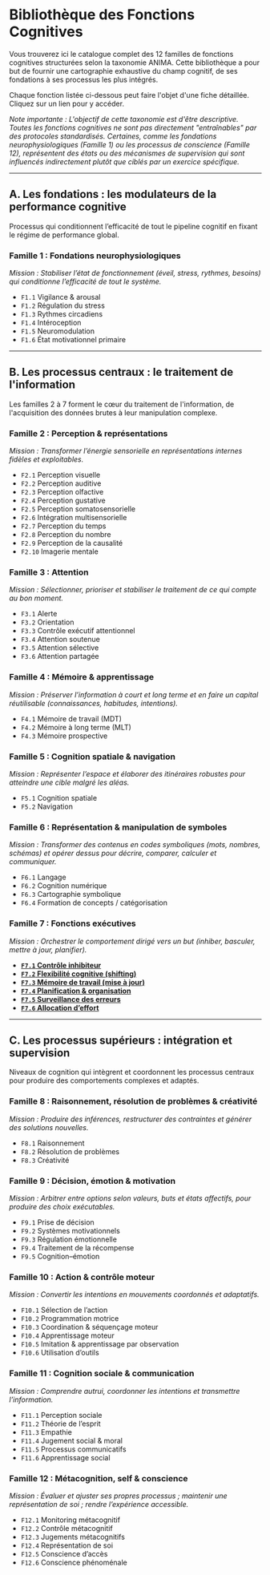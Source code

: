 # Bibliothèque des Fonctions Cognitives

Vous trouverez ici le catalogue complet des 12 familles de fonctions cognitives structurées selon la taxonomie ANIMA. Cette bibliothèque a pour but de fournir une cartographie exhaustive du champ cognitif, de ses fondations à ses processus les plus intégrés.

Chaque fonction listée ci-dessous peut faire l'objet d'une fiche détaillée. Cliquez sur un lien pour y accéder.

*Note importante : L'objectif de cette taxonomie est d'être descriptive. Toutes les fonctions cognitives ne sont pas directement "entraînables" par des protocoles standardisés. Certaines, comme les fondations neurophysiologiques (Famille 1) ou les processus de conscience (Famille 12), représentent des états ou des mécanismes de supervision qui sont influencés indirectement plutôt que ciblés par un exercice spécifique.*

---

## A. Les fondations : les modulateurs de la performance cognitive

Processus qui conditionnent l’efficacité de tout le pipeline cognitif en fixant le régime de performance global.

### Famille 1 : Fondations neurophysiologiques
*Mission : Stabiliser l’état de fonctionnement (éveil, stress, rythmes, besoins) qui conditionne l’efficacité de tout le système.*
- `F1.1` Vigilance & arousal
- `F1.2` Régulation du stress
- `F1.3` Rythmes circadiens
- `F1.4` Intéroception
- `F1.5` Neuromodulation
- `F1.6` État motivationnel primaire

---

## B. Les processus centraux : le traitement de l'information

Les familles 2 à 7 forment le cœur du traitement de l'information, de l'acquisition des données brutes à leur manipulation complexe.

### Famille 2 : Perception & représentations
*Mission : Transformer l’énergie sensorielle en représentations internes fidèles et exploitables.*
- `F2.1` Perception visuelle
- `F2.2` Perception auditive
- `F2.3` Perception olfactive
- `F2.4` Perception gustative
- `F2.5` Perception somatosensorielle
- `F2.6` Intégration multisensorielle
- `F2.7` Perception du temps
- `F2.8` Perception du nombre
- `F2.9` Perception de la causalité
- `F2.10` Imagerie mentale

### Famille 3 : Attention
*Mission : Sélectionner, prioriser et stabiliser le traitement de ce qui compte au bon moment.*
- `F3.1` Alerte
- `F3.2` Orientation
- `F3.3` Contrôle exécutif attentionnel
- `F3.4` Attention soutenue
- `F3.5` Attention sélective
- `F3.6` Attention partagée

### Famille 4 : Mémoire & apprentissage
*Mission : Préserver l’information à court et long terme et en faire un capital réutilisable (connaissances, habitudes, intentions).*
- `F4.1` Mémoire de travail (MDT)
- `F4.2` Mémoire à long terme (MLT)
- `F4.3` Mémoire prospective

### Famille 5 : Cognition spatiale & navigation
*Mission : Représenter l’espace et élaborer des itinéraires robustes pour atteindre une cible malgré les aléas.*
- `F5.1` Cognition spatiale
- `F5.2` Navigation

### Famille 6 : Représentation & manipulation de symboles
*Mission : Transformer des contenus en codes symboliques (mots, nombres, schémas) et opérer dessus pour décrire, comparer, calculer et communiquer.*
- `F6.1` Langage
- `F6.2` Cognition numérique
- `F6.3` Cartographie symbolique
- `F6.4` Formation de concepts / catégorisation

### Famille 7 : Fonctions exécutives
*Mission : Orchestrer le comportement dirigé vers un but (inhiber, basculer, mettre à jour, planifier).*
- **[`F7.1` Contrôle inhibiteur](./07.01_inhibitory_control.md)**
- **[`F7.2` Flexibilité cognitive (shifting)](./07.02_cognitive_flexibility.md)**
- **[`F7.3` Mémoire de travail (mise à jour)](./07.03_working_memory_updating.md)**
- **[`F7.4` Planification & organisation](./07.04_planning_&_organization.md)**
- **[`F7.5` Surveillance des erreurs](./07.05_error_monitoring.md)**
- **[`F7.6` Allocation d’effort](./07.06_cognitive_effort_allocation.md)**

---

## C. Les processus supérieurs : intégration et supervision

Niveaux de cognition qui intègrent et coordonnent les processus centraux pour produire des comportements complexes et adaptés.

### Famille 8 : Raisonnement, résolution de problèmes & créativité
*Mission : Produire des inférences, restructurer des contraintes et générer des solutions nouvelles.*
- `F8.1` Raisonnement
- `F8.2` Résolution de problèmes
- `F8.3` Créativité

### Famille 9 : Décision, émotion & motivation
*Mission : Arbitrer entre options selon valeurs, buts et états affectifs, pour produire des choix exécutables.*
- `F9.1` Prise de décision
- `F9.2` Systèmes motivationnels
- `F9.3` Régulation émotionnelle
- `F9.4` Traitement de la récompense
- `F9.5` Cognition–émotion

### Famille 10 : Action & contrôle moteur
*Mission : Convertir les intentions en mouvements coordonnés et adaptatifs.*
- `F10.1` Sélection de l’action
- `F10.2` Programmation motrice
- `F10.3` Coordination & séquençage moteur
- `F10.4` Apprentissage moteur
- `F10.5` Imitation & apprentissage par observation
- `F10.6` Utilisation d’outils

### Famille 11 : Cognition sociale & communication
*Mission : Comprendre autrui, coordonner les intentions et transmettre l’information.*
- `F11.1` Perception sociale
- `F11.2` Théorie de l’esprit
- `F11.3` Empathie
- `F11.4` Jugement social & moral
- `F11.5` Processus communicatifs
- `F11.6` Apprentissage social

### Famille 12 : Métacognition, self & conscience
*Mission : Évaluer et ajuster ses propres processus ; maintenir une représentation de soi ; rendre l’expérience accessible.*
- `F12.1` Monitoring métacognitif
- `F12.2` Contrôle métacognitif
- `F12.3` Jugements métacognitifs
- `F12.4` Représentation de soi
- `F12.5` Conscience d’accès
- `F12.6` Conscience phénoménale
